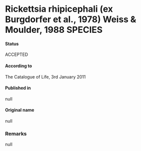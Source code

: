 # Rickettsia rhipicephali (ex Burgdorfer et al., 1978) Weiss & Moulder, 1988 SPECIES

#### Status
ACCEPTED

#### According to
The Catalogue of Life, 3rd January 2011

#### Published in
null

#### Original name
null

### Remarks
null
